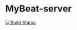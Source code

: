 # MyBeat-server
[![Build Status](https://travis-ci.org/orggue/MyBeat-server.svg)](https://travis-ci.org/orggue/MyBeat-server)

